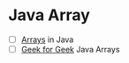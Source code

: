 # Java Array 
- [ ] [Arrays](http://javaconceptoftheday.com/arrays-in-java/) in Java
- [ ] [Geek for Geek](https://www.geeksforgeeks.org/java/#Arrays%20in%20Java) Java Arrays
